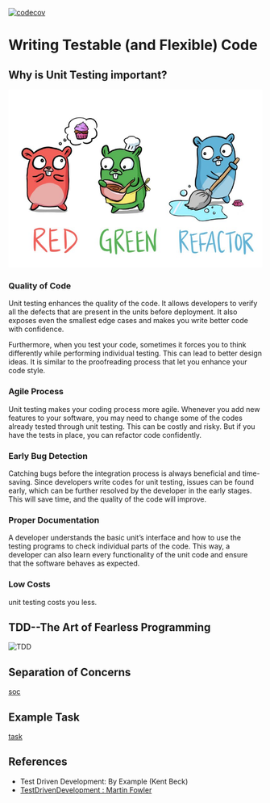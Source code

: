
[![codecov](https://codecov.io/gh/samanthajayasinghe/unit-test/branch/main/graph/badge.svg?token=CF6PRW3D8M)](https://codecov.io/gh/samanthajayasinghe/unit-test)
# Writing Testable (and Flexible) Code

## Why is Unit Testing important?

![testing](images/test.jpg)

### Quality of Code

Unit testing enhances the quality of the code. It allows developers to verify all the defects that are present in the units before deployment. It also exposes even the smallest edge cases and makes you write better code with confidence. 

Furthermore, when you test your code, sometimes it forces you to think differently while performing individual testing. This can lead to better design ideas. It is similar to the proofreading process that let you enhance your code style. 

### Agile Process

Unit testing makes your coding process more agile. Whenever you add new features to your software, you may need to change some of the codes already tested through unit testing. This can be costly and risky. But if you have the tests in place, you can refactor code confidently. 

### Early Bug Detection

Catching bugs before the integration process is always beneficial and time-saving. Since developers write codes for unit testing, issues can be found early, which can be further resolved by the developer in the early stages. This will save time, and the quality of the code will improve. 

### Proper Documentation

A developer understands the basic unit’s interface and how to use the testing programs to check individual parts of the code. This way, a developer can also learn every functionality of the unit code and ensure that the software behaves as expected.


### Low Costs
unit testing costs you less.

## TDD--The Art of Fearless Programming
![TDD](https://csdl-images.ieeecomputer.org/mags/so/2007/03/figures/s30241.gif)

## Separation of Concerns
[soc](soc.md)

## Example Task 
[task](task.md)

## References 

* Test Driven Development: By Example (Kent Beck)
* [TestDrivenDevelopment : Martin Fowler](https://martinfowler.com/bliki/TestDrivenDevelopment.html)
